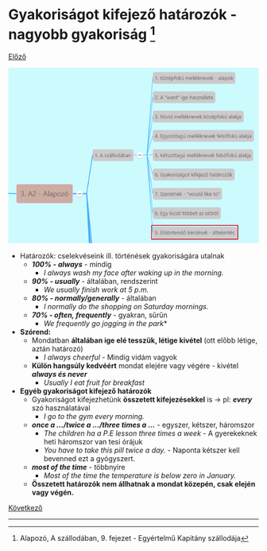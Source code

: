 # Gyakoriságot kifejező határozók - nagyobb gyakoriság [^1]

[Előző](5.md)

![3.1](../images/3.1.png)

- Határozók: cselekvéseink ill. történések gyakoriságára utalnak
  - ***100% - always*** - mindig
    - *I always wash my face after waking up in the morning.*
  - ***90% - usually*** - általában, rendszerint
    - *We usually finish work at 5 p.m.*
  - ***80% - normally/generally*** - általában
    - *I normally do the shopping on Saturday mornings.*
  - ***70% - often, frequently*** - gyakran, sűrűn
    - *We frequently go jogging in the park**
- **Szórend:** 
  - Mondatban **általában ige elé tesszük, létige kivétel** (ott előbb létige, aztán határozó)
    - *I always cheerful* - Mindig vidám vagyok
  - **Külön hangsúly kedvéért** mondat elejére vagy végére - kivétel ***always és never***
    - *Usually I eat fruit for breakfast*
- **Egyéb gyakoriságot kifejező határozók**
  - Gyakoriságot kifejezhetünk **összetett kifejezésekkel** is -> pl: ***every*** szó használatával
    - *I go to the gym every morning.*
  - ***once a .../twice a .../three times a ...*** - egyszer, kétszer, háromszor
    - *The children ha a P.E lesson three times a week* - A gyerekeknek heti háromszor van tesi órájuk
    - *You have to take this pill twice a day.* - Naponta kétszer kell bevenned ezt a gyógyszert.
  - ***most of the time*** - többnyire
    - *Most of the time the temperature is below zero in January.*
  - **Összetett határozók nem állhatnak a mondat közepén, csak elején vagy végén.**

[Következő](7.md)

---
[^1]: Alapozó, A szállodában, 9. fejezet - Egyértelmű Kapitány szállodája
